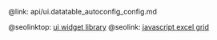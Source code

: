 @link: api/ui.datatable_autoconfig_config.md

@seolinktop: [ui widget library](https://webix.com)
@seolink: [javascript excel grid](https://webix.com/widget/excel_viewer/)